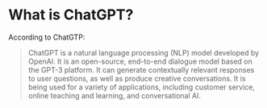 # What is ChatGPT?

According to ChatGTP:
> ChatGPT is a natural language processing (NLP) model developed by OpenAI. It is an open-source, end-to-end dialogue model based on the GPT-3 platform. It can generate contextually relevant responses to user questions, as well as produce creative conversations. It is being used for a variety of applications, including customer service, online teaching and learning, and conversational AI.

